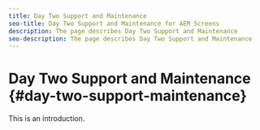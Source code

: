 ```yaml
---
title: Day Two Support and Maintenance
seo-title: Day Two Support and Maintenance for AEM Screens
description: The page describes Day Two Support and Maintenance
seo-description: The page describes Day Two Support and Maintenance
---
```


# Day Two Support and Maintenance {#day-two-support-maintenance}

This is an introduction.

